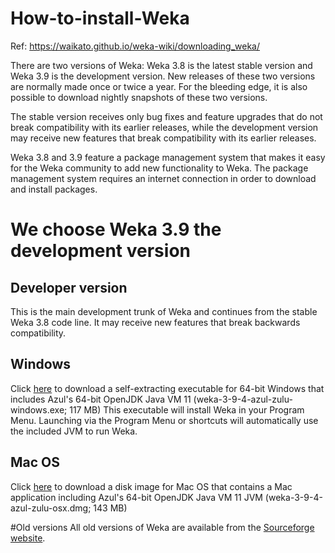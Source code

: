 # How-to-install-Weka
Ref: https://waikato.github.io/weka-wiki/downloading_weka/

There are two versions of Weka: Weka 3.8 is the latest stable version and Weka 3.9 is the development version. New releases of these two versions are normally made once or twice a year. For the bleeding edge, it is also possible to download nightly snapshots of these two versions.

The stable version receives only bug fixes and feature upgrades that do not break compatibility with its earlier releases, while the development version may receive new features that break compatibility with its earlier releases.

Weka 3.8 and 3.9 feature a package management system that makes it easy for the Weka community to add new functionality to Weka. The package management system requires an internet connection in order to download and install packages.

# We choose Weka 3.9 the development version

## Developer version
This is the main development trunk of Weka and continues from the stable Weka 3.8 code line. It may receive new features that break backwards compatibility.

## Windows
Click [here](https://sourceforge.net/projects/weka/files/weka-3-9/3.9.4/weka-3-9-4-azul-zulu-windows.exe/download?use_mirror=nchc) to download a self-extracting executable for 64-bit Windows that includes Azul's 64-bit OpenJDK Java VM 11 (weka-3-9-4-azul-zulu-windows.exe; 117 MB)
This executable will install Weka in your Program Menu. Launching via the Program Menu or shortcuts will automatically use the included JVM to run Weka.

## Mac OS
Click [here](https://sourceforge.net/projects/weka/files/weka-3-9/3.9.4/weka-3-9-4-azul-zulu-osx.dmg/download?use_mirror=nchc) to download a disk image for Mac OS that contains a Mac application including Azul's 64-bit OpenJDK Java VM 11 JVM (weka-3-9-4-azul-zulu-osx.dmg; 143 MB)

#Old versions
All old versions of Weka are available from the [Sourceforge website](https://sourceforge.net/projects/weka/).
